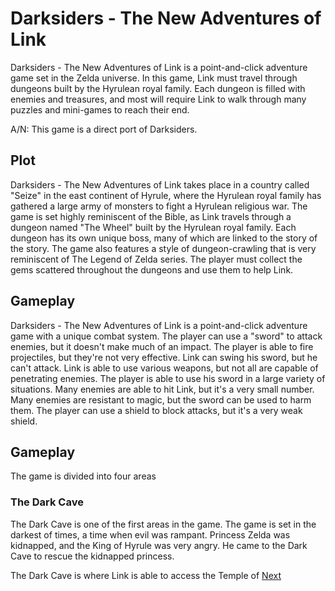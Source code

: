 # Darksiders - The New Adventures of Link

Darksiders - The New Adventures of Link is a point-and-click adventure game set in the Zelda universe. In this game, Link must travel through dungeons built by the Hyrulean royal family. Each dungeon is filled with enemies and treasures, and most will require Link to walk through many puzzles and mini-games to reach their end.

A/N: This game is a direct port of Darksiders.

## Plot

Darksiders - The New Adventures of Link takes place in a country called "Seize" in the east continent of Hyrule, where the Hyrulean royal family has gathered a large army of monsters to fight a Hyrulean religious war. The game is set highly reminiscent of the Bible, as Link travels through a dungeon named "The Wheel" built by the Hyrulean royal family. Each dungeon has its own unique boss, many of which are linked to the story of the story. The game also features a style of dungeon-crawling that is very reminiscent of The Legend of Zelda series. The player must collect the gems scattered throughout the dungeons and use them to help Link.

## Gameplay

Darksiders - The New Adventures of Link is a point-and-click adventure game with a unique combat system. The player can use a "sword" to attack enemies, but it doesn't make much of an impact. The player is able to fire projectiles, but they're not very effective. Link can swing his sword, but he can't attack. Link is able to use various weapons, but not all are capable of penetrating enemies. The player is able to use his sword in a large variety of situations. Many enemies are able to hit Link, but it's a very small number. Many enemies are resistant to magic, but the sword can be used to harm them. The player can use a shield to block attacks, but it's a very weak shield.

## Gameplay

The game is divided into four areas

### The Dark Cave

The Dark Cave is one of the first areas in the game. The game is set in the darkest of times, a time when evil was rampant. Princess Zelda was kidnapped, and the King of Hyrule was very angry. He came to the Dark Cave to rescue the kidnapped princess.

The Dark Cave is where Link is able to access the Temple of
[Next](473.md)